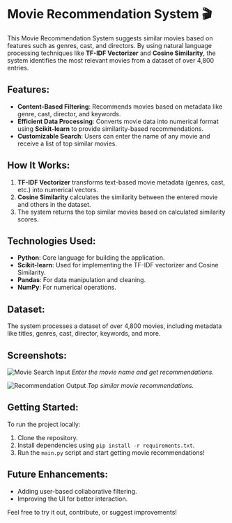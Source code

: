 # Movie Recommendation System 🎬

This Movie Recommendation System suggests similar movies based on features such as genres, cast, and directors. By using natural language processing techniques like **TF-IDF Vectorizer** and **Cosine Similarity**, the system identifies the most relevant movies from a dataset of over 4,800 entries. 

## Features:
- **Content-Based Filtering**: Recommends movies based on metadata like genre, cast, director, and keywords.
- **Efficient Data Processing**: Converts movie data into numerical format using **Scikit-learn** to provide similarity-based recommendations.
- **Customizable Search**: Users can enter the name of any movie and receive a list of top similar movies.

## How It Works:
1. **TF-IDF Vectorizer** transforms text-based movie metadata (genres, cast, etc.) into numerical vectors.
2. **Cosine Similarity** calculates the similarity between the entered movie and others in the dataset.
3. The system returns the top similar movies based on calculated similarity scores.

## Technologies Used:
- **Python**: Core language for building the application.
- **Scikit-learn**: Used for implementing the TF-IDF vectorizer and Cosine Similarity.
- **Pandas**: For data manipulation and cleaning.
- **NumPy**: For numerical operations.
  
## Dataset:
The system processes a dataset of over 4,800 movies, including metadata like titles, genres, cast, director, keywords, and more.

## Screenshots:

![Movie Search Input](1.jpg)
*Enter the movie name and get recommendations.*

![Recommendation Output](2.jpg)
*Top similar movie recommendations.*

## Getting Started:
To run the project locally:
1. Clone the repository.
2. Install dependencies using `pip install -r requirements.txt`.
3. Run the `main.py` script and start getting movie recommendations!

## Future Enhancements:
- Adding user-based collaborative filtering.
- Improving the UI for better interaction.

Feel free to try it out, contribute, or suggest improvements!
